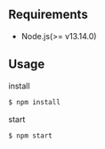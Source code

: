 ## Requirements

- Node.js(>= v13.14.0)

## Usage

install

```sh
$ npm install
```

start

```sh
$ npm start
```
